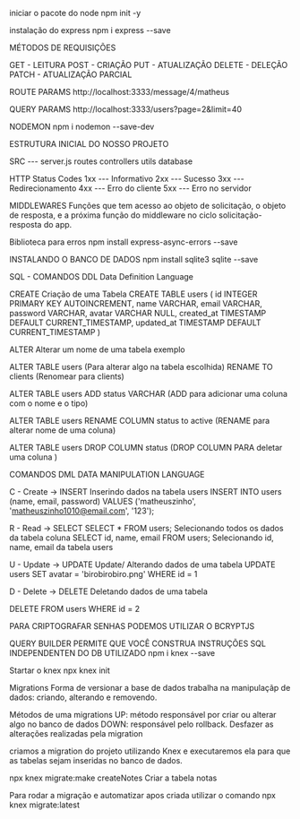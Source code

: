 iniciar o pacote do node
npm init -y

instalação do express
npm i express --save


MÉTODOS DE REQUISIÇÕES

GET - LEITURA
POST - CRIAÇÃO
PUT - ATUALIZAÇÃO
DELETE - DELEÇÃO
PATCH - ATUALIZAÇÃO PARCIAL


ROUTE PARAMS 
http://localhost:3333/message/4/matheus

QUERY PARAMS
http://localhost:3333/users?page=2&limit=40


NODEMON 
npm i nodemon --save-dev

ESTRUTURA INICIAL DO NOSSO PROJETO

SRC --- server.js 
        routes
        controllers
        utils
        database 


HTTP Status Codes
1xx --- Informativo
2xx --- Sucesso
3xx --- Redirecionamento
4xx --- Erro do cliente
5xx --- Erro no servidor 

MIDDLEWARES 
Funções que tem acesso ao objeto de solicitação, o objeto de resposta, e a próxima função do middleware no ciclo solicitação-resposta do app.

Biblioteca para erros 
npm install express-async-errors --save

INSTALANDO O BANCO DE DADOS 
npm install sqlite3 sqlite --save

SQL - COMANDOS DDL
Data Definition Language

CREATE
Criação de uma Tabela
CREATE TABLE users (
  id INTEGER PRIMARY KEY AUTOINCREMENT,
  name VARCHAR,
  email VARCHAR,
  password VARCHAR,
  avatar VARCHAR NULL,
  created_at TIMESTAMP DEFAULT CURRENT_TIMESTAMP,
  updated_at TIMESTAMP DEFAULT CURRENT_TIMESTAMP
)

ALTER
Alterar um nome de uma tabela exemplo

ALTER TABLE users (Para alterar algo na tabela escolhida)
RENAME TO clients (Renomear para clients)

ALTER TABLE users
ADD status VARCHAR (ADD para adicionar uma coluna com o nome e o tipo)

ALTER TABLE users 
RENAME COLUMN status to active (RENAME para alterar nome de uma coluna)

ALTER TABLE users 
DROP COLUMN status (DROP COLUMN PARA deletar uma coluna )


COMANDOS DML 
DATA MANIPULATION LANGUAGE

C - Create -> INSERT
Inserindo dados na tabela users 
INSERT INTO users 
(name, email, password) 
VALUES
('matheuszinho', 'matheuszinho1010@email.com', '123');


R - Read -> SELECT
SELECT * FROM users; Selecionando todos os dados da tabela coluna
SELECT id, name, email FROM users; Selecionando id, name, email da tabela users


U - Update -> UPDATE
Update/ Alterando dados de uma tabela
UPDATE users SET
avatar = 'birobirobiro.png'
WHERE id = 1

D - Delete -> DELETE
Deletando dados de uma tabela

DELETE FROM users 
WHERE id = 2


PARA CRIPTOGRAFAR SENHAS PODEMOS UTILIZAR O BCRYPTJS

QUERY BUILDER
PERMITE QUE VOCÊ CONSTRUA INSTRUÇÕES SQL INDEPENDENTEN DO DB UTILIZADO
npm i knex --save

Startar o knex 
npx knex init


Migrations 
Forma de versionar a base de dados 
trabalha na manipulaçãp de dados: criando, alterando e removendo.

Métodos de uma migrations
UP: método responsável por criar ou alterar algo no banco de dados
DOWN: responsável pelo rollback. Desfazer as alterações realizadas pela migration

criamos a migration do projeto utilizando Knex e executaremos ela para que as tabelas sejam inseridas no banco de dados.

npx knex migrate:make createNotes
Criar a tabela notas

Para rodar a migração e automatizar apos criada utilizar o comando npx knex migrate:latest